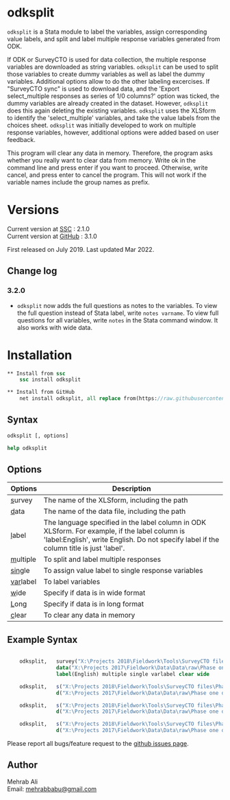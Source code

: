 # odksplit

``odksplit`` is a Stata module to label the variables, assign corresponding value labels, and split and label multiple response variables generated from ODK.

If ODK or SurveyCTO is used for data collection, the multiple response variables are downloaded as string variables. ``odksplit`` can be used to split those variables to create dummy variables as well as label the dummy variables. Additional options allow to do the other labeling excercises. If "SurveyCTO sync" is used to download data, and the 'Export select_multiple responses as series of 1/0 columns?' option was ticked, the dummy variables are already created in the dataset. However, ``odksplit`` does this again deleting the existing variables. ``odksplit`` uses the XLSform to identify the 'select_multiple' variables, and take the value labels from the choices sheet. ``odksplit`` was initially developed to work on multiple response variables, however, additional options were added based on user feedback.

This program will clear any data in memory. Therefore, the program asks whether you really want to clear data from memory. Write ok in the command line and press enter if you want to proceed. Otherwise, write cancel, and press enter to cancel the program. This will not work if the variable names include the group names as prefix.


# Versions
Current version at <a href="https://www.stata.com/manuals/rssc.pdf" target="_blank">SSC</a>     : 2.1.0 <br>
Current version at <a href="https://github.com/mehrabali/odksplit#installation" target="_blank">GitHub</a>   : 3.1.0 <br>

First released on July 2019. Last updated Mar 2022.

## Change log
### 3.2.0
* ``odksplit`` now adds the full questions as notes to the variables. To view the full question instead of Stata label, write ``notes varname``. To view full questions for all variables, write ``notes`` in the Stata command window. It also works with wide data.

# Installation

```Stata
** Install from ssc
    ssc install odksplit

** Install from GitHub
    net install odksplit, all replace from(https://raw.githubusercontent.com/ARCED-Foundation/odksplit/wide)

```

## Syntax
```stata
odksplit [, options]

help odksplit
```

## Options
| Options      | Description |
| ---        |    ----   |
| <u>s</u>urvey |  The name of the XLSform, including the path | 
| <u>d</u>ata   |  The name of the data file, including the path |
| <u>l</u>abel  |  The language specified in the label column in ODK XLSform. For example, if the label column is 'label:English', write English. Do not specify label if the column title is just 'label'. |
| <u>m</u>ultiple | To split and label multiple responses |
| <u>sing</u>le | To assign value label to single response variables |
| <u>var</u>label | To label variables |
| <u>w</u>ide | Specify if data is in wide format |
| <u>L</u>ong | Specify if data is in long format |
| <u>c</u>lear | To clear any data in memory |

## Example Syntax
```Stata

    odksplit,   survey("X:\Projects 2018\Fieldwork\Tools\SurveyCTO files\Phase one_v1.xlsx") ///
                data("X:\Projects 2017\Fieldwork\Data\Data\raw\Phase one data.dta") ///
                label(English) multiple single varlabel clear wide

    odksplit,   s("X:\Projects 2018\Fieldwork\Tools\SurveyCTO files\Phase one_v1.xlsx") ///
                d("X:\Projects 2017\Fieldwork\Data\Data\raw\Phase one data.dta") multiple clear

    odksplit,   s("X:\Projects 2018\Fieldwork\Tools\SurveyCTO files\Phase one_v1.xlsx") ///
                d("X:\Projects 2017\Fieldwork\Data\Data\raw\Phase one data.dta") single clear

    odksplit,   s("X:\Projects 2018\Fieldwork\Tools\SurveyCTO files\Phase one_v1.xlsx") ///
                d("X:\Projects 2017\Fieldwork\Data\Data\raw\Phase one data.dta") var

```

Please report all bugs/feature request to the <a href="https://github.com/ARCED-Foundation/odksplit/issues" target="_blank"> github issues page</a>.

## Author
Mehrab Ali <br>
Email: mehrabbabu@gmail.com
